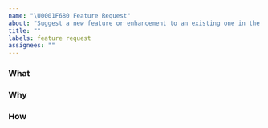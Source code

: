 ```yaml
---
name: "\U0001F680 Feature Request"
about: "Suggest a new feature or enhancement to an existing one in the Simplenote Electron app."
title: ""
labels: feature request
assignees: ""
---
```


<!-- Please, be as descriptive as possible.  Issues lacking detail, or for any other reason than to request a feature, may be closed without action. -->

### What
<!-- ***(Required)*** What is the feature you are requesting?  Add a concise description of the feature being requested. -->

### Why
<!-- ***(Required)*** Why are you requesting this feature?  Add a concise description of the problem this feature solves. -->

### How
<!-- ***(Optional)*** If applicable, add screenshots, animations, or videos to help illustrate how the feature could be done. -->
